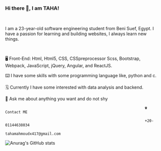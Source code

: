 

<br>


### Hi there 👋, I am TAHA!

<br>


I am a 23-year-old software engineering student from Beni Suef, Egypt. I have a passion for learning and building websites, I always learn new things.

<br>




🖥️ Front-End: Html, Html5, CSS, CSSpreprocessor Scss, Bootstrap, Webpack, JavaScript, jQuery, Angular, and ReactJS.
<br>


⌨️ I have some skills with some programming language like, python and c.
<br>


🗓️ Currently I have some interested with data analysis and backend.
<br>


💬 Ask me about anything you want and do not shy
<br>


                                                                   ☎️ Contact ME
                                                                  
                                                                   +20-01144638034
                                                               tahamahmoudx417@gmail.com


![Anurag's GitHub stats](https://github-readme-stats.vercel.app/api?username=taha-mahmoud37&count_private=true&theme=material-palenight)




